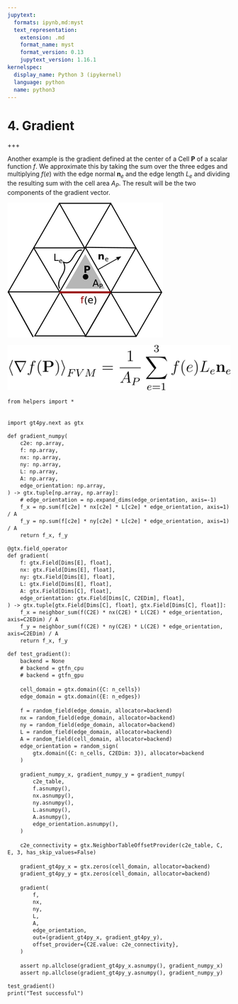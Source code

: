 ```yaml
---
jupytext:
  formats: ipynb,md:myst
  text_representation:
    extension: .md
    format_name: myst
    format_version: 0.13
    jupytext_version: 1.16.1
kernelspec:
  display_name: Python 3 (ipykernel)
  language: python
  name: python3
---
```


# 4. Gradient

+++

Another example is the gradient defined at the center of a Cell $\mathbf{P}$ of a scalar function $f$. We approximate this by taking the sum over the three edges and multiplying $f(e)$ with the edge normal $\mathbf{n}_e$ and the edge length $L_e$ and dividing the resulting sum with the cell area $A_P$.
The result will be the two components of the gradient vector.

![](../images/gradient_picture.png "Divergence")

![](../images/gradient_formula.png "Divergence")

```{code-cell} ipython3
from helpers import *


import gt4py.next as gtx
```

```{code-cell} ipython3
def gradient_numpy(
    c2e: np.array,
    f: np.array,
    nx: np.array,
    ny: np.array,
    L: np.array,
    A: np.array,
    edge_orientation: np.array,
) -> gtx.tuple[np.array, np.array]:
    # edge_orientation = np.expand_dims(edge_orientation, axis=-1)
    f_x = np.sum(f[c2e] * nx[c2e] * L[c2e] * edge_orientation, axis=1) / A
    f_y = np.sum(f[c2e] * ny[c2e] * L[c2e] * edge_orientation, axis=1) / A
    return f_x, f_y
```

```{code-cell} ipython3
@gtx.field_operator
def gradient(
    f: gtx.Field[Dims[E], float],
    nx: gtx.Field[Dims[E], float],
    ny: gtx.Field[Dims[E], float],
    L: gtx.Field[Dims[E], float],
    A: gtx.Field[Dims[C], float],
    edge_orientation: gtx.Field[Dims[C, C2EDim], float],
) -> gtx.tuple[gtx.Field[Dims[C], float], gtx.Field[Dims[C], float]]:
    f_x = neighbor_sum(f(C2E) * nx(C2E) * L(C2E) * edge_orientation, axis=C2EDim) / A
    f_y = neighbor_sum(f(C2E) * ny(C2E) * L(C2E) * edge_orientation, axis=C2EDim) / A
    return f_x, f_y
```

```{code-cell} ipython3
def test_gradient():
    backend = None
    # backend = gtfn_cpu
    # backend = gtfn_gpu

    cell_domain = gtx.domain({C: n_cells})
    edge_domain = gtx.domain({E: n_edges})
    
    f = random_field(edge_domain, allocator=backend)
    nx = random_field(edge_domain, allocator=backend)
    ny = random_field(edge_domain, allocator=backend)
    L = random_field(edge_domain, allocator=backend)
    A = random_field(cell_domain, allocator=backend)
    edge_orientation = random_sign(
        gtx.domain({C: n_cells, C2EDim: 3}), allocator=backend
    )

    gradient_numpy_x, gradient_numpy_y = gradient_numpy(
        c2e_table,
        f.asnumpy(),
        nx.asnumpy(),
        ny.asnumpy(),
        L.asnumpy(),
        A.asnumpy(),
        edge_orientation.asnumpy(),
    )

    c2e_connectivity = gtx.NeighborTableOffsetProvider(c2e_table, C, E, 3, has_skip_values=False)

    gradient_gt4py_x = gtx.zeros(cell_domain, allocator=backend) 
    gradient_gt4py_y = gtx.zeros(cell_domain, allocator=backend) 

    gradient(
        f,
        nx,
        ny,
        L,
        A,
        edge_orientation,
        out=(gradient_gt4py_x, gradient_gt4py_y),
        offset_provider={C2E.value: c2e_connectivity},
    )

    assert np.allclose(gradient_gt4py_x.asnumpy(), gradient_numpy_x)
    assert np.allclose(gradient_gt4py_y.asnumpy(), gradient_numpy_y)
```

```{code-cell} ipython3
test_gradient()
print("Test successful")
```

```{code-cell} ipython3

```
